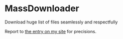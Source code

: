 # MassDownloader
Download huge list of files seamlessly and respectfully

Report to [the entry on my site](http://www.flubb.net/Downloader_v3) for precisions.

